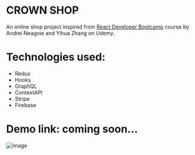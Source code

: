 # CROWN SHOP
An online shop project inspired from [React Developer Bootcamp](https://www.udemy.com/course/complete-react-developer-zero-to-mastery/) course by Andrei Neagoie and Yihua Zhang on Udemy.
# Technologies used:
* Redux
* Hooks
* GraphQL
* ContextAPI
* Stripe
* Firebase

# Demo link: coming soon...
![image](https://user-images.githubusercontent.com/47457848/133987742-79841a13-3fa6-4a72-bc38-3f0bc59a5306.png)

